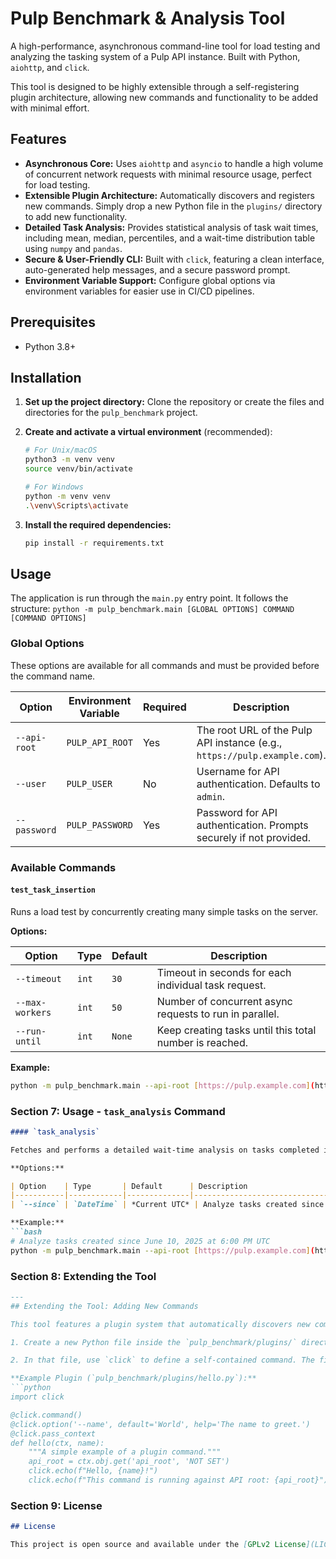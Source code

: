 # Pulp Benchmark & Analysis Tool

A high-performance, asynchronous command-line tool for load testing and analyzing the tasking system of a Pulp API instance. Built with Python, `aiohttp`, and `click`.

This tool is designed to be highly extensible through a self-registering plugin architecture, allowing new commands and functionality to be added with minimal effort.

## Features

-   **Asynchronous Core:** Uses `aiohttp` and `asyncio` to handle a high volume of concurrent network requests with minimal resource usage, perfect for load testing.
-   **Extensible Plugin Architecture:** Automatically discovers and registers new commands. Simply drop a new Python file in the `plugins/` directory to add new functionality.
-   **Detailed Task Analysis:** Provides statistical analysis of task wait times, including mean, median, percentiles, and a wait-time distribution table using `numpy` and `pandas`.
-   **Secure & User-Friendly CLI:** Built with `click`, featuring a clean interface, auto-generated help messages, and a secure password prompt.
-   **Environment Variable Support:** Configure global options via environment variables for easier use in CI/CD pipelines.

## Prerequisites

-   Python 3.8+

## Installation

1.  **Set up the project directory:** Clone the repository or create the files and directories for the `pulp_benchmark` project.

2.  **Create and activate a virtual environment** (recommended):
    ```bash
    # For Unix/macOS
    python3 -m venv venv
    source venv/bin/activate

    # For Windows
    python -m venv venv
    .\venv\Scripts\activate
    ```

3.  **Install the required dependencies:**
    ```bash
    pip install -r requirements.txt
    ```

## Usage

The application is run through the `main.py` entry point. It follows the structure:
`python -m pulp_benchmark.main [GLOBAL OPTIONS] COMMAND [COMMAND OPTIONS]`

### Global Options

These options are available for all commands and must be provided before the command name.

| Option       | Environment Variable | Required | Description                                                                |
|--------------|----------------------|----------|----------------------------------------------------------------------------|
| `--api-root` | `PULP_API_ROOT`      | Yes      | The root URL of the Pulp API instance (e.g., `https://pulp.example.com`). |
| `--user`     | `PULP_USER`          | No       | Username for API authentication. Defaults to `admin`.                      |
| `--password` | `PULP_PASSWORD`      | Yes      | Password for API authentication. Prompts securely if not provided.         |

### Available Commands

#### `test_task_insertion`

Runs a load test by concurrently creating many simple tasks on the server.

**Options:**

| Option            | Type  | Default | Description                                              |
|-------------------|-------|---------|----------------------------------------------------------|
| `--timeout`       | `int` | `30`      | Timeout in seconds for each individual task request.     |
| `--max-workers`   | `int` | `50`      | Number of concurrent async requests to run in parallel.  |
| `--run-until`     | `int` | `None`  | Keep creating tasks until this total number is reached.  |

**Example:**
```bash
python -m pulp_benchmark.main --api-root [https://pulp.example.com](https://pulp.example.com) test_task_insertion --max-workers 100 --run-until 5000
```

### **Section 7: Usage - `task_analysis` Command**

```markdown
#### `task_analysis`

Fetches and performs a detailed wait-time analysis on tasks completed in the system.

**Options:**

| Option    | Type       | Default      | Description                                                              |
|-----------|------------|--------------|--------------------------------------------------------------------------|
| `--since` | `DateTime` | *Current UTC* | Analyze tasks created since this timestamp. Format: `YYYY-MM-DDTHH:MM:SS`. |

**Example:**
```bash
# Analyze tasks created since June 10, 2025 at 6:00 PM UTC
python -m pulp_benchmark.main --api-root [https://pulp.example.com](https://pulp.example.com) task_analysis --since "2025-06-10T18:00:00"
```

### **Section 8: Extending the Tool**

```markdown
---
## Extending the Tool: Adding New Commands

This tool features a plugin system that automatically discovers new commands. To add your own command:

1. Create a new Python file inside the `pulp_benchmark/plugins/` directory (e.g., `pulp_benchmark/plugins/my_new_command.py`).

2. In that file, use `click` to define a self-contained command. The file must contain an object that is an instance of `click.Command`.

**Example Plugin (`pulp_benchmark/plugins/hello.py`):**
```python
import click

@click.command()
@click.option('--name', default='World', help='The name to greet.')
@click.pass_context
def hello(ctx, name):
    """A simple example of a plugin command."""
    api_root = ctx.obj.get('api_root', 'NOT SET')
    click.echo(f"Hello, {name}!")
    click.echo(f"This command is running against API root: {api_root}")
```

### **Section 9: License**

```markdown
## License

This project is open source and available under the [GPLv2 License](LICENSE).
